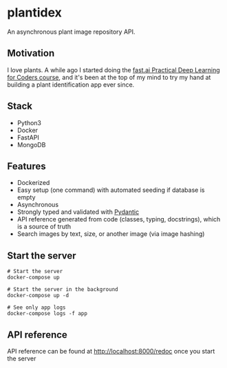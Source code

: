 # plantidex
An asynchronous plant image repository API.

## Motivation
I love plants. A while ago I started doing the [fast.ai Practical Deep Learning for Coders course](https://course.fast.ai/), and it's been at the top of my mind to try my hand at building a plant identification app ever since.

## Stack
- Python3
- Docker
- FastAPI
- MongoDB

## Features
- Dockerized 
- Easy setup (one command) with automated seeding if database is empty
- Asynchronous
- Strongly typed and validated with [Pydantic](https://pydantic-docs.helpmanual.io/)
- API reference generated from code (classes, typing, docstrings), which is a source of truth
- Search images by text, size, or another image (via image hashing)

## Start the server
```
# Start the server
docker-compose up

# Start the server in the background
docker-compose up -d

# See only app logs
docker-compose logs -f app
```

## API reference
API reference can be found at [http://localhost:8000/redoc](http://localhost:8000/redoc) once you start the server
